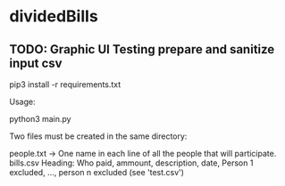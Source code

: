 # dividedBills

TODO:
Graphic UI
Testing
prepare and sanitize input csv
----

pip3 install -r requirements.txt

Usage:

python3 main.py

Two files must be created in the same directory:

people.txt -> One name in each line of all the people that will participate.
bills.csv Heading: Who paid, ammount, description, date, Person 1 excluded, ..., person n excluded (see 'test.csv')